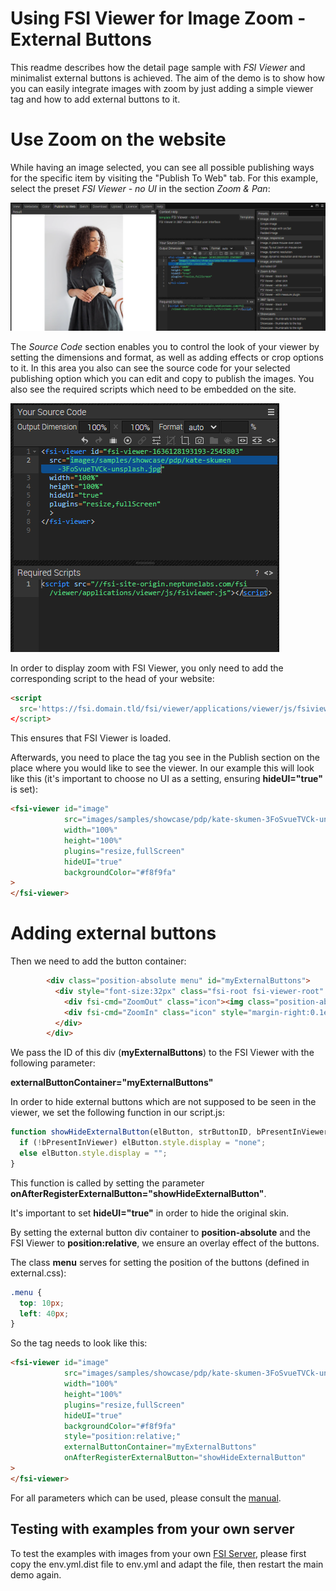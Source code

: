# Using FSI Viewer for Image Zoom - External Buttons

This readme describes how the detail page sample with *FSI Viewer* and minimalist external buttons is achieved.
The aim of the demo is to show how you can easily integrate images with zoom by just adding
a simple viewer tag and how to add external buttons to it.

# Use Zoom on the website

While having an image selected, you can see all possible publishing ways for the specific item by visiting the "Publish To Web" tab.
For this example, select the preset *FSI Viewer - no UI* in the section *Zoom & Pan*:

![Config Image](readme-buttons-1.png)

The *Source Code* section enables you to control the look of your viewer by setting the dimensions and format, as well as adding effects or crop options to it.
In this area you also can see the source code for your selected publishing option which you can edit and copy to publish the images.
You also see the required scripts which need to be embedded on the site.

![Config Image](readme-buttons-2.png)

In order to display zoom with FSI Viewer, you only need to add the corresponding script
to the head of your website:

```html
<script
  src='https://fsi.domain.tld/fsi/viewer/applications/viewer/js/fsiviewer.js'
</script>
```
This ensures that FSI Viewer is loaded.

Afterwards, you need to place the *<fsi-viewer>* tag you see in the Publish section on the place where you would like to see the viewer.
In our example this will look like this (it's important to choose no UI as a setting, ensuring **hideUI="true"** is set):

```html
<fsi-viewer id="image"
            src="images/samples/showcase/pdp/kate-skumen-3FoSvueTVCk-unsplash.jpg"
            width="100%"
            height="100%"
            plugins="resize,fullScreen"
            hideUI="true"
            backgroundColor="#f8f9fa"
>
</fsi-viewer>
```

# Adding external buttons

Then we need to add the button container:
```html
        <div class="position-absolute menu" id="myExternalButtons">
          <div style="font-size:32px" class="fsi-root fsi-viewer-root" id="myExternalMenuBar">
            <div fsi-cmd="ZoomOut" class="icon"><img class="position-absolute zoom-icon" src="//fsi.domain.tld/fsi/static/assets/samples/ssi/minus.svg" height="30" alt=""></div>
            <div fsi-cmd="ZoomIn" class="icon" style="margin-right:0.1em" ><img class="position-absolute zoom-icon" alt="" src="//fsi.domain.tld/fsi/static/assets/samples/ssi/plus.svg" height="30"></div>
          </div>
        </div>
```

We pass the ID of this div (**myExternalButtons**) to the FSI Viewer with the following parameter:

**externalButtonContainer="myExternalButtons"**

In order to hide external buttons which are not supposed to be seen in the viewer, we set the following function in our script.js:

```javascript
function showHideExternalButton(elButton, strButtonID, bPresentInViewer){
  if (!bPresentInViewer) elButton.style.display = "none";
  else elButton.style.display = "";
}
```

This function is called by setting the parameter **onAfterRegisterExternalButton="showHideExternalButton"**.

It's important to set **hideUI="true"** in order to hide the original skin.

By setting the external button div container to **position-absolute** and the FSI Viewer to **position:relative**, we ensure an overlay effect of the buttons.

The class **menu** serves for setting the position of the buttons (defined in external.css):
```css
.menu {
  top: 10px;
  left: 40px;
}
```

So the <fsi-viewer> tag needs to look like this:

```html
<fsi-viewer id="image"
            src="images/samples/showcase/pdp/kate-skumen-3FoSvueTVCk-unsplash.jpg"
            width="100%"
            height="100%"
            plugins="resize,fullScreen"
            hideUI="true"
            backgroundColor="#f8f9fa"
            style="position:relative;"
            externalButtonContainer="myExternalButtons"
            onAfterRegisterExternalButton="showHideExternalButton"
>
</fsi-viewer>
```

For all parameters which can be used, please consult the [manual](https://docs.neptunelabs.com/fsi-viewer/latest/fsi-viewer).

## Testing with examples from your own server

To test the examples with images from your own [FSI Server](https://www.neptunelabs.com/fsi-server/), please first copy the env.yml.dist file to env.yml and adapt the file, then restart the main demo again.
